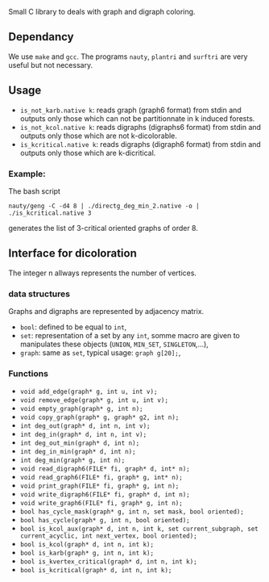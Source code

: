 Small C library to deals with graph and digraph coloring.

## Dependancy ##
We use `make` and `gcc`.
The programs `nauty`, `plantri` and `surftri` are very useful but not necessary.

## Usage ##
- `is_not_karb.native k`: reads graph (graph6 format) from stdin and outputs
   only those which can not be partitionnate in k induced forests.
- `is_not_kcol.native k`: reads digraphs (digraphs6 format) from stdin
  and outputs only those which are not k-dicolorable.
- `is_kcritical.native k`: reads digraphs (digraph6 format) from stdin and 
  outputs only those which are k-dicritical.

### Example: ###
The bash script
```
nauty/geng -C -d4 8 | ./directg_deg_min_2.native -o | ./is_kcritical.native 3
```
generates the list of 3-critical oriented graphs of order 8.


## Interface for dicoloration ##
The integer n allways represents the number of vertices.
### data structures ###
Graphs and digraphs are represented by adjacency matrix.
- `bool`: defined to be equal to `int`,
- `set`: representation of a set by any `int`, somme macro are given to manipulates
         these objects (`UNION`, `MIN_SET`, `SINGLETON`,...),
- `graph`: same as `set`, typical usage: `graph g[20];`,

### Functions ###
- `void add_edge(graph* g, int u, int v);`
- `void remove_edge(graph* g, int u, int v);`
- `void empty_graph(graph* g, int n);`
- `void copy_graph(graph* g, graph* g2, int n);`
- `int deg_out(graph* d, int n, int v);`
- `int deg_in(graph* d, int n, int v);`
- `int deg_out_min(graph* d, int n);`
- `int deg_in_min(graph* d, int n);`
- `int deg_min(graph* g, int n);`
- `void read_digraph6(FILE* fi, graph* d, int* n);`
- `void read_graph6(FILE* fi, graph* g, int* n);`
- `void print_graph(FILE* fi, graph* g, int n);`
- `void write_digraph6(FILE* fi, graph* d, int n);`
- `void write_graph6(FILE* fi, graph* g, int n);`
- `bool has_cycle_mask(graph* g, int n, set mask, bool oriented);`
- `bool has_cycle(graph* g, int n, bool oriented);`
- `bool is_kcol_aux(graph* d, int n, int k, set current_subgraph,
                 set current_acyclic, int next_vertex, bool oriented);`
- `bool is_kcol(graph* d, int n, int k);`
- `bool is_karb(graph* g, int n, int k);`
- `bool is_kvertex_critical(graph* d, int n, int k);`
- `bool is_kcritical(graph* d, int n, int k);`


